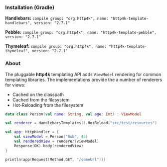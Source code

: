 ### Installation (Gradle)
**Handlebars:** ```compile group: "org.http4k", name: "http4k-template-handlebars", version: "2.7.1"```

**Pebble:** ```compile group: "org.http4k", name: "http4k-template-pebble", version: "2.7.1"```

**Thymeleaf:** ```compile group: "org.http4k", name: "http4k-template-thymeleaf", version: "2.7.1"```

### About
The pluggable **http4k** templating API adds `ViewModel` rendering for common templating libraries. The implementations provide the a number of renderers for views:
* Cached on the classpath
* Cached from the filesystem
* Hot-Reloading from the filesystem

```kotlin
data class Person(val name: String, val age: Int) : ViewModel

val renderer = HandlebarsTemplates().HotReload("src/test/resources")

val app: HttpHandler = {
    val viewModel = Person("Bob", 45)
    val renderedView = renderer(viewModel)
    Response(OK).body(renderedView)
}

println(app(Request(Method.GET, "/someUrl")))
```

